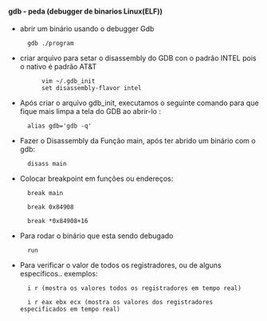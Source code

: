#### gdb - peda (debugger de binarios Linux(ELF))


- abrir um binário usando o debugger Gdb

		gdb ./program

- criar arquivo para setar o disassembly do GDB con o padrão INTEL pois o nativo é padrão AT&T

	 		vim ~/.gdb_init
	 		set disassembly-flavor intel
- Após criar o arquivo gdb_init, executamos o seguinte comando para que fique mais limpa a tela do GDB ao abrir-lo :
		
		alias gdb='gdb -q'


- Fazer o Disassembly da Função main, após ter abrido um binário com o gdb:

		disass main

- Colocar breakpoint em funções ou endereços:

		break main

		break 0x84908

		break *0x84908+16

- Para rodar o binário que esta sendo debugado

		run

- Para verificar o valor de todos os registradores, ou de alguns específicos.. exemplos:

		i r (mostra os valores todos os registradores em tempo real)

		i r eax ebx ecx (mostra os valores dos registradores especificados em tempo real)